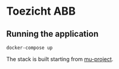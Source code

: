 # Toezicht ABB

## Running the application
```
docker-compose up
```

The stack is built starting from [mu-project](https://github.com/mu-semtech/mu-project).

